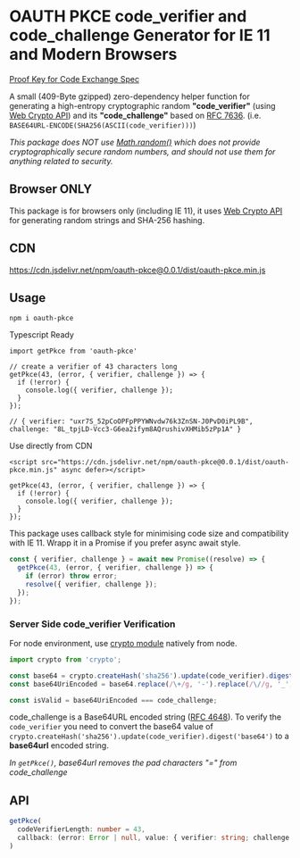 # OAUTH PKCE code_verifier and code_challenge Generator for IE 11 and Modern Browsers

[Proof Key for Code Exchange Spec](https://tools.ietf.org/html/rfc7636#section-4.1)

A small (409-Byte gzipped) zero-dependency helper function for generating a high-entropy cryptographic random **"code_verifier"** (using [Web Crypto API](https://developer.mozilla.org/en-US/docs/Web/API/Crypto)) and its **"code_challenge"** based on [RFC 7636](https://tools.ietf.org/html/rfc7636#section-4.1). (i.e. `BASE64URL-ENCODE(SHA256(ASCII(code_verifier)))`)

_This package does NOT use [Math.random()](https://developer.mozilla.org/en-US/docs/Web/JavaScript/Reference/Global_Objects/Math/random) which does not provide cryptographically secure random numbers, and should not use them for anything related to security._

## Browser ONLY

This package is for browsers only (including IE 11), it uses [Web Crypto API](https://developer.mozilla.org/en-US/docs/Web/API/Crypto) for generating random strings and SHA-256 hashing.

## CDN

https://cdn.jsdelivr.net/npm/oauth-pkce@0.0.1/dist/oauth-pkce.min.js

## Usage

`npm i oauth-pkce`

Typescript Ready

```javasript
import getPkce from 'oauth-pkce'

// create a verifier of 43 characters long
getPkce(43, (error, { verifier, challenge }) => {
  if (!error) {
    console.log({ verifier, challenge });
  }
});

// { verifier: "uxr7S_52pCoOPFpPPYWNvdw76k3ZnSN-J0PvD0iPL9B", challenge: "8L_tpjLD-Vcc3-G6ea2ifym8AQrushivXHMib5zPp1A" }
```

Use directly from CDN

```javasript
<script src="https://cdn.jsdelivr.net/npm/oauth-pkce@0.0.1/dist/oauth-pkce.min.js" async defer></script>

getPkce(43, (error, { verifier, challenge }) => {
  if (!error) {
    console.log({ verifier, challenge });
  }
});
```

This package uses callback style for minimising code size and compatibility with IE 11. Wrapp it in a Promise if you prefer async await style.

```javascript
const { verifier, challenge } = await new Promise((resolve) => {
  getPkce(43, (error, { verifier, challenge }) => {
    if (error) throw error;
    resolve({ verifier, challenge });
  });
});
```

### Server Side code_verifier Verification

For node environment, use [crypto module](https://nodejs.org/api/crypto.html) natively from node.

```javascript
import crypto from 'crypto';

const base64 = crypto.createHash('sha256').update(code_verifier).digest('base64');
const base64UriEncoded = base64.replace(/\+/g, '-').replace(/\//g, '_').replace(/=+$/, '');

const isValid = base64UriEncoded === code_challenge;
```

code_challenge is a Base64URL encoded string ([RFC 4648](https://tools.ietf.org/html/rfc4648#section-5)). To verify the `code_verifier` you need to convert the base64 value of `crypto.createHash('sha256').update(code_verifier).digest('base64')` to a **base64url** encoded string.

_In `getPkce()`, base64url removes the pad characters "=" from code_challenge_

## API

```typescript
getPkce(
  codeVerifierLength: number = 43,
  callback: (error: Error | null, value: { verifier: string; challenge: string })
)
```
